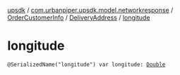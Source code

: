 [upsdk](../../../index.md) / [com.urbanpiper.upsdk.model.networkresponse](../../index.md) / [OrderCustomerInfo](../index.md) / [DeliveryAddress](index.md) / [longitude](./longitude.md)

# longitude

`@SerializedName("longitude") var longitude: `[`Double`](https://kotlinlang.org/api/latest/jvm/stdlib/kotlin/-double/index.html)